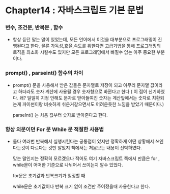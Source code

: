# Chapter14 : 자바스크립트 기본 문법



### **변수,  조건문, 반복문 , 함수**

- 항상 듣던 말는 말이 있었는데, 모든 언어에서 이것을 대부분으로 프로그래밍이 진행된다고 한다.
  물론 가독성,효율,속도를 위한다면 고급기법을 통해 프로그래밍의 로직을 최소화
  시킬수도 있지만 모든 프로그래밍에서 빠질수 없는 아주 중요한 부분이다.

### **prompt() , parseint() 함수의 차이**

- prompt() 문을 사용해서 받은 값들은 문자열로 저장이 되고 아무리 문자열 값이라고 하더라도 
  숫자 계산에 사용될 경우 숫자형으로 바뀐다고 한다 
  ( 이 점이 신기하였다.  왜? 일일히 지정 안해도 문자로 받아들여진 숫자는 계산앞에서는 숫자로 치환되는게 파이썬이랑 비슷하게 쉬운거같으면서도 어려운듯한 느낌을 받았기 때문이다.)

  parseInt() 는 처음 값부터 숫자로 받아준다고 한다.

### **항상 의문이던 For 문 While 문 적절한 사용법**

- 둘다 여러번 반복해서 실행시킨다는 공통점이 있지만 정확하게 어떤 상황에서
  쓰인다는것이 다르다는 것만 알았지 책에서는 처음보는 내용이 신박하였다.

  맞는 말인지는 정확히 모르겠으나 적어도 여기 자바스크립트 쪽에서 만큼은
  for , while문이 어떠한 기준으로 나뉘어서 쓰이는지 알수 있었다.

  for문은 초기값과 반복크기가 일정할 때 

  while문은 초기값이나 반복 크기 없이 조건만 주어졌을때 사용한다고 한다.

